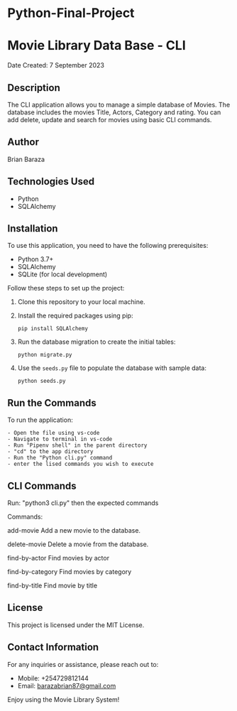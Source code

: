 # Python-Final-Project

# Movie Library Data Base - CLI

Date Created: 7 September 2023

## Description

The CLI application allows you to manage a simple database of Movies. The database includes
the movies Title, Actors, Category and rating. You can add delete, update and search for movies
using basic CLI commands.

## Author

Brian Baraza

## Technologies Used

- Python
- SQLAlchemy

## Installation

To use this application, you need to have the following prerequisites:

- Python 3.7+
- SQLAlchemy
- SQLite (for local development)


Follow these steps to set up the project:

1. Clone this repository to your local machine.
2. Install the required packages using pip:

   ```
   pip install SQLAlchemy 
   ```

3. Run the database migration to create the initial tables:

   ```
   python migrate.py
   ```

4. Use the `seeds.py` file to populate the database with sample data:

   ```
   python seeds.py

## Run the Commands
 
 To run the application:

    - Open the file using vs-code
    - Navigate to terminal in vs-code
    - Run "Pipenv shell" in the parent directory
    - "cd" to the app directory
    - Run the "Python cli.py" command 
    - enter the lised commands you wish to execute

## CLI Commands

  Run: "python3 cli.py" then the expected commands 

  Commands:
  
  add-movie         Add a new movie to the database.

  delete-movie      Delete a movie from the database.

  find-by-actor     Find movies by actor

  find-by-category  Find movies by category

  find-by-title     Find movie by title

## License

This project is licensed under the MIT License.

## Contact Information

For any inquiries or assistance, please reach out to:

- Mobile: +254729812144
- Email: barazabrian87@gmail.com

Enjoy using the Movie Library System!